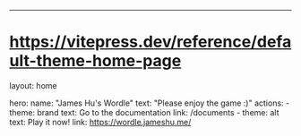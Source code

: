 ---
# https://vitepress.dev/reference/default-theme-home-page
layout: home

hero:
  name: "James Hu's Wordle"
  text: "Please enjoy the game :)"
  actions:
    - theme: brand
      text: Go to the documentation
      link: /documents
    - theme: alt
      text: Play it now!
      link: https://wordle.jameshu.me/


